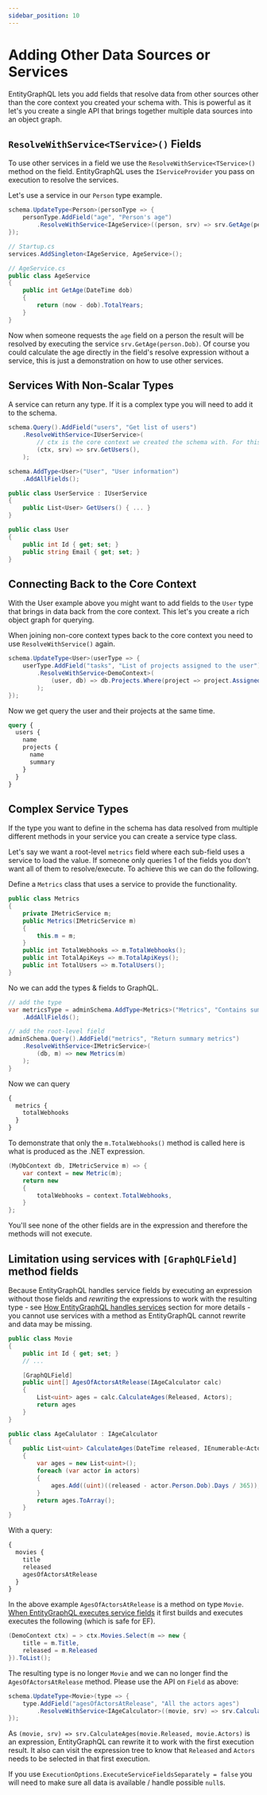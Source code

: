 ```yaml
---
sidebar_position: 10
---
```


# Adding Other Data Sources or Services

EntityGraphQL lets you add fields that resolve data from other sources other than the core context you created your schema with. This is powerful as it let's you create a single API that brings together multiple data sources into an object graph.

## `ResolveWithService<TService>()` Fields

To use other services in a field we use the `ResolveWithService<TService>()` method on the field. EntityGraphQL uses the `IServiceProvider` you pass on execution to resolve the services.

Let's use a service in our `Person` type example.

```cs
schema.UpdateType<Person>(personType => {
    personType.AddField("age", "Person's age")
        .ResolveWithService<IAgeService>((person, srv) => srv.GetAge(person.Dob));
});

// Startup.cs
services.AddSingleton<IAgeService, AgeService>();

// AgeService.cs
public class AgeService
{
    public int GetAge(DateTime dob)
    {
        return (now - dob).TotalYears;
    }
}
```

Now when someone requests the `age` field on a person the result will be resolved by executing the service `srv.GetAge(person.Dob)`. Of course you could calculate the age directly in the field's resolve expression without a service, this is just a demonstration on how to use other services.

## Services With Non-Scalar Types

A service can return any type. If it is a complex type you will need to add it to the schema.

```cs
schema.Query().AddField("users", "Get list of users")
    .ResolveWithService<IUserService>(
        // ctx is the core context we created the schema with. For this field we don't use it
        (ctx, srv) => srv.GetUsers(),
    );

schema.AddType<User>("User", "User information")
    .AddAllFields();

public class UserService : IUserService
{
    public List<User> GetUsers() { ... }
}

public class User
{
    public int Id { get; set; }
    public string Email { get; set; }
}
```

## Connecting Back to the Core Context

With the User example above you might want to add fields to the `User` type that brings in data back from the core context. This let's you create a rich object graph for querying.

When joining non-core context types back to the core context you need to use `ResolveWithService()` again.

```cs
schema.UpdateType<User>(userType => {
    userType.AddField("tasks", "List of projects assigned to the user")
        .ResolveWithService<DemoContext>(
            (user, db) => db.Projects.Where(project => project.AssignedToId == user.Id)
        );
});
```

Now we get query the user and their projects at the same time.

```graphql
query {
  users {
    name
    projects {
      name
      summary
    }
  }
}
```

## Complex Service Types

If the type you want to define in the schema has data resolved from multiple different methods in your service you can create a service type class.

Let's say we want a root-level `metrics` field where each sub-field uses a service to load the value. If someone only queries 1 of the fields you don't want all of them to resolve/execute. To achieve this we can do the following.

Define a `Metrics` class that uses a service to provide the functionality.

```cs
public class Metrics
{
    private IMetricService m;
    public Metrics(IMetricService m)
    {
        this.m = m;
    }
    public int TotalWebhooks => m.TotalWebhooks();
    public int TotalApiKeys => m.TotalApiKeys();
    public int TotalUsers => m.TotalUsers();
}
```

No we can add the types & fields to GraphQL.

```cs
// add the type
var metricsType = adminSchema.AddType<Metrics>("Metrics", "Contains summary metrics")
    .AddAllFields();

// add the root-level field
adminSchema.Query().AddField("metrics", "Return summary metrics")
    .ResolveWithService<IMetricService>(
        (db, m) => new Metrics(m)
    );
}
```

Now we can query

```graphql
{
  metrics {
    totalWebhooks
  }
}
```

To demonstrate that only the `m.TotalWebhooks()` method is called here is what is produced as the .NET expression.

```cs
(MyDbContext db, IMetricService m) => {
    var context = new Metric(m);
    return new
    {
        totalWebhooks = context.TotalWebhooks,
    }
};
```

You'll see none of the other fields are in the expression and therefore the methods will not execute.

## Limitation using services with `[GraphQLField]` method fields

Because EntityGraphQL handles service fields by executing an expression without those fields and _rewriting_ the expressions to work with the resulting type - see [How EntityGraphQL handles services](../library-compatibility/entity-framework) section for more details - you cannot use services with a method as EntityGraphQL cannot rewrite and data may be missing.

```cs
public class Movie
{
    public int Id { get; set; }
    // ...

    [GraphQLField]
    public uint[] AgesOfActorsAtRelease(IAgeCalculator calc)
    {
        List<uint> ages = calc.CalculateAges(Released, Actors);
        return ages
    }
}

public class AgeCalulator : IAgeCalculator
{
    public List<uint> CalculateAges(DateTime released, IEnumerable<Actor>)
    {
        var ages = new List<uint>();
        foreach (var actor in actors)
        {
            ages.Add((uint)((released - actor.Person.Dob).Days / 365));
        }
        return ages.ToArray();
    }
}
```

With a query:

```graphql
{
  movies {
    title
    released
    agesOfActorsAtRelease
  }
}
```

In the above example `AgesOfActorsAtRelease` is a method on type `Movie`. [When EntityGraphQL executes service fields](../library-compatibility/entity-framework) it first builds and executes executes the following (which is safe for EF).

```cs
(DemoContext ctx) = > ctx.Movies.Select(m => new {
    title = m.Title,
    released = m.Released
}).ToList();
```

The resulting type is no longer `Movie` and we can no longer find the `AgesOfActorsAtRelease` method. Please use the API on `Field` as above:

```cs
schema.UpdateType<Movie>(type => {
    type.AddField("agesOfActorsAtRelease", "All the actors ages")
        .ResolveWithService<IAgeCalculator>((movie, srv) => srv.CalculateAges(movie.Released, movie.Actors));
});
```

As `(movie, srv) => srv.CalculateAges(movie.Released, movie.Actors)` is an expression, EntityGraphQL can rewrite it to work with the first execution result. It also can visit the expression tree to know that `Released` and `Actors` needs to be selected in that first execution.

If you use `ExecutionOptions.ExecuteServiceFieldsSeparately = false` you will need to make sure all data is available / handle possible `null`s.

